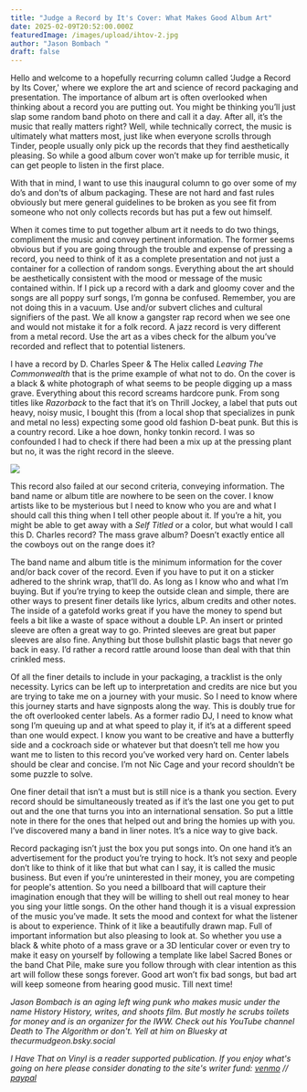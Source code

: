 ```yaml
---
title: "Judge a Record by It's Cover: What Makes Good Album Art"
date: 2025-02-09T20:52:00.000Z
featuredImage: /images/upload/ihtov-2.jpg
author: "Jason Bombach "
draft: false
---
```



Hello and welcome to a hopefully recurring column called ‘Judge a Record by Its Cover,' where we explore the art and science of record packaging and presentation. The importance of album art is often overlooked when thinking about a record you are putting out. You might be thinking you’ll just slap some random band photo on there and call it a day. After all, it’s the music that really matters right? Well, while technically correct, the music is ultimately what matters most, just like when everyone scrolls through Tinder, people usually only pick up the records that they find aesthetically pleasing. So while a good album cover won’t make up for terrible music, it can get people to listen in the first place.

With that in mind, I want to use this inaugural column to go over some of my do’s and don'ts of album packaging. These are not hard and fast rules obviously but mere general guidelines to be broken as you see fit from someone who not only collects records but has put a few out himself.

When it comes time to put together album art it needs to do two things, compliment the music and convey pertinent information. The former seems obvious but if you are going through the trouble and expense of pressing a record, you need to think of it as a complete presentation and not just a container for a collection of random songs. Everything about the art should be aesthetically consistent with the mood or message of the music contained within. If I pick up a record with a dark and gloomy cover and the songs are all poppy surf songs, I’m gonna be confused. Remember, you are not doing this in a vacuum. Use and/or subvert cliches and cultural signifiers of the past. We all know a gangster rap record when we see one and would not mistake it for a folk record. A jazz record is very different from a metal record. Use the art as a vibes check for the album you’ve recorded and reflect that to potential listeners.

I have a record by D. Charles Speer & The Helix called *Leaving The Commonwealth* that is the prime example of what not to do. On the cover is a black & white photograph of what seems to be people digging up a mass grave. Everything about this record screams hardcore punk. From song titles like *Razorback* to the fact that it’s on Thrill Jockey, a label that puts out heavy, noisy music, I bought this (from a local shop that specializes in punk and metal no less) expecting some good old fashion D-beat punk. But this is a country record. Like a hoe down, honky tonkin record. I was so confounded I had to check if there had been a mix up at the pressing plant but no, it was the right record in the sleeve.

![](/images/upload/ihtov-1.jpg)

This record also failed at our second criteria, conveying information. The band name or album title are nowhere to be seen on the cover. I know artists like to be mysterious but I need to know who you are and what I should call this thing when I tell other people about it. If you’re a hit, you might be able to get away with a *Self Titled* or a color, but what would I call this D. Charles record? The mass grave album? Doesn’t exactly entice all the cowboys out on the range does it?

The band name and album title is the minimum information for the cover and/or back cover of the record. Even if you have to put it on a sticker adhered to the shrink wrap, that’ll do. As long as I know who and what I’m buying. But if you’re trying to keep the outside clean and simple, there are other ways to present finer details like lyrics, album credits and other notes. The inside of a gatefold works great if you have the money to spend but feels a bit like a waste of space without a double LP. An insert or printed sleeve are often a great way to go. Printed sleeves are great but paper sleeves are also fine. Anything but those bullshit plastic bags that never go back in easy. I’d rather a record rattle around loose than deal with that thin crinkled mess.

Of all the finer details to include in your packaging, a tracklist is the only necessity. Lyrics can be left up to interpretation and credits are nice but you are trying to take me on a journey with your music. So I need to know where this journey starts and have signposts along the way. This is doubly true for the oft overlooked center labels. As a former radio DJ, I need to know what song I’m queuing up and at what speed to play it, if it’s at a different speed than one would expect. I know you want to be creative and have a butterfly side and a cockroach side or whatever but that doesn’t tell me how you want me to listen to this record you’ve worked very hard on. Center labels should be clear and concise. I’m not Nic Cage and your record shouldn’t be some puzzle to solve.

One finer detail that isn’t a must but is still nice is a thank you section. Every record should be simultaneously treated as if it’s the last one you get to put out and the one that turns you into an international sensation. So put a little note in there for the ones that helped out and bring the homies up with you. I’ve discovered many a band in liner notes. It’s a nice way to give back.

Record packaging isn’t just the box you put songs into. On one hand it’s an advertisement for the product you’re trying to hock. It’s not sexy and people don’t like to think of it like that but what can I say, it is called the music business. But even if you’re uninterested in their money, you are competing for people's attention. So you need a billboard that will capture their imagination enough that they will be willing to shell out real money to hear you sing your little songs. On the other hand though it is a visual expression of the music you’ve made. It sets the mood and context for what the listener is about to experience. Think of it like a beautifully drawn map. Full of important information but also pleasing to look at. So whether you use a black & white photo of a mass grave or a 3D lenticular cover or even try to make it easy on yourself by following a template like label Sacred Bones or the band Chat Pile, make sure you follow through with clear intention as this art will follow these songs forever. Good art won’t fix bad songs, but bad art will keep someone from hearing good music. Till next time!

*Jason Bombach is an aging left wing punk who makes music under the name History History, writes, and shoots film. But mostly he scrubs toilets for money and is an organizer for the IWW. Check out his YouTube channel Death to The Algorithm or don't. Yell at him on Bluesky at thecurmudgeon.bsky.social*

*I Have That on Vinyl is a reader supported publication. If you enjoy what's going on here please consider donating to the site's writer fund: [venmo](https://account.venmo.com/u/Michele-Catalano2659) // [paypal](https://www.paypal.com/paypalme/goingitaloneny?country.x=US&locale.x=en_US)*
